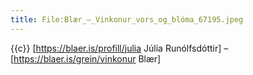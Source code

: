 ```yaml
---
title: File:Blær_–_Vinkonur_vors_og_blóma_67195.jpeg
---
```


{{c}} [https://blaer.is/profill/julia Júlía Runólfsdóttir] – [https://blaer.is/grein/vinkonur Blær]
